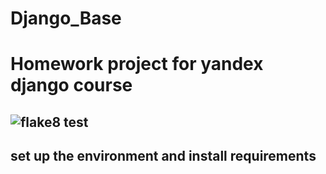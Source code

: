 # Django_Base
# Homework project for yandex django course
## ![flake8 test]( https://github.com/GrishaTS/Django_Base/actions/workflows/python-package.yml/badge.svg)
## set up the environment and install requirements
